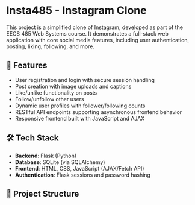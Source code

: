 # Insta485 - Instagram Clone

This project is a simplified clone of Instagram, developed as part of the EECS 485 Web Systems course. It demonstrates a full-stack web application with core social media features, including user authentication, posting, liking, following, and more.

## 🚀 Features

- User registration and login with secure session handling
- Post creation with image uploads and captions
- Like/unlike functionality on posts
- Follow/unfollow other users
- Dynamic user profiles with follower/following counts
- RESTful API endpoints supporting asynchronous frontend behavior
- Responsive frontend built with JavaScript and AJAX

## 🛠️ Tech Stack

- **Backend**: Flask (Python)
- **Database**: SQLite (via SQLAlchemy)
- **Frontend**: HTML, CSS, JavaScript (AJAX/Fetch API)
- **Authentication**: Flask sessions and password hashing

## 📂 Project Structure
